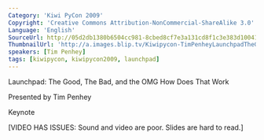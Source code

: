```yaml
---
Category: 'Kiwi PyCon 2009'
Copyright: 'Creative Commons Attribution-NonCommercial-ShareAlike 3.0'
Language: 'English'
SourceUrl: http://05d2db1380b6504cc981-8cbed8cf7e3a131cd8f1c3e383d10041.r93.cf2.rackcdn.com/kiwi-pycon-2009/122_tim-penhey-launchpad-the-good-the-bad-and-the-omg-how-does-that-work.flv
ThumbnailUrl: 'http://a.images.blip.tv/Kiwipycon-TimPenheyLaunchpadTheGoodTheBadAndTheOMGHowDoesThat845-307.jpg'
speakers: [Tim Penhey]
tags: [kiwipycon, kiwipycon2009, launchpad]
---
```

Launchpad: The Good, The Bad, and the OMG How Does That Work

Presented by Tim Penhey

Keynote

[VIDEO HAS ISSUES: Sound and video are poor. Slides are hard to read.]

